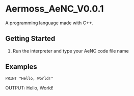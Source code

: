 # Aermoss_AeNC_V0.0.1
A programming language made with C++.

## Getting Started
1) Run the interpreter and type your AeNC code file name

## Examples
``` 
PRINT "Hello, World!"
```
OUTPUT: Hello, World!
